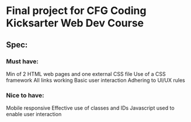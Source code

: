 # Final project for CFG Coding Kicksarter Web Dev Course

## Spec:

### Must have:

Min of 2 HTML web pages and one external CSS file
Use of a CSS framework
All links working
Basic user interaction
Adhering to UI/UX rules

### Nice to have:
Mobile responsive 
Effective use of classes and IDs
Javascript used to enable user interaction
